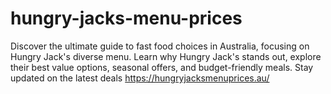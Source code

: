 # hungry-jacks-menu-prices
Discover the ultimate guide to fast food choices in Australia, focusing on Hungry Jack's diverse menu. Learn why Hungry Jack's stands out, explore their best value options, seasonal offers, and budget-friendly meals. Stay updated on the latest deals https://hungryjacksmenuprices.au/
